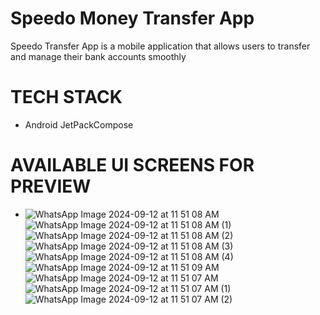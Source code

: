 # Speedo Money Transfer App #

Speedo Transfer App is a mobile application that allows users to transfer and manage their bank accounts smoothly

# TECH STACK #

- Android JetPackCompose




# AVAILABLE UI SCREENS FOR PREVIEW #
- ![WhatsApp Image 2024-09-12 at 11 51 08 AM](https://github.com/user-attachments/assets/f1fab1c8-6d76-483e-afcc-2ac9e2b54b24) ![WhatsApp Image 2024-09-12 at 11 51 08 AM (1)](https://github.com/user-attachments/assets/06b92504-8ac5-4698-be62-2e4e13e6d94e) ![WhatsApp Image 2024-09-12 at 11 51 08 AM (2)](https://github.com/user-attachments/assets/56919ff7-f995-4c5f-9787-0bc0038c8795) ![WhatsApp Image 2024-09-12 at 11 51 08 AM (3)](https://github.com/user-attachments/assets/8b182321-e7c4-4bef-b020-800d26140e2b) ![WhatsApp Image 2024-09-12 at 11 51 08 AM (4)](https://github.com/user-attachments/assets/1d25eec0-1f63-4c7d-8673-94b910e15498) ![WhatsApp Image 2024-09-12 at 11 51 09 AM](https://github.com/user-attachments/assets/f8073301-89b5-4fb4-93fc-d381491c0e97) ![WhatsApp Image 2024-09-12 at 11 51 07 AM](https://github.com/user-attachments/assets/a1282573-cf19-41b2-9eeb-fab158f9cf54) ![WhatsApp Image 2024-09-12 at 11 51 07 AM (1)](https://github.com/user-attachments/assets/6158e78c-c7ad-44cc-a313-add8bda1db1f) ![WhatsApp Image 2024-09-12 at 11 51 07 AM (2)](https://github.com/user-attachments/assets/f40f895e-7331-4d9b-9ccc-7763ff5d0ce2)


